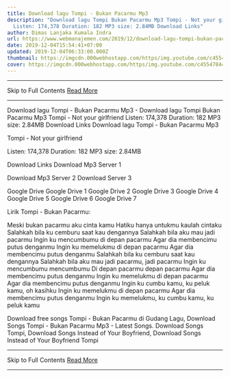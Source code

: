 ```yaml
---
title: Download lagu Tompi - Bukan Pacarmu Mp3
description: "Download lagu Tompi Bukan Pacarmu Mp3 Tompi - Not your girlfriend
  Listen: 174,378 Duration: 182 MP3 size: 2.84MB Download Links"
author: Dimas Lanjaka Kumala Indra
url: https://www.webmanajemen.com/2019/12/download-lagu-tompi-bukan-pacarmu-mp3.html
date: 2019-12-04T15:54:41+07:00
updated: 2019-12-04T06:33:00.000Z
thumbnail: https://imgcdn.000webhostapp.com/https/img.youtube.com/c455478444e7247aa55281873578e555.jpeg
cover: https://imgcdn.000webhostapp.com/https/img.youtube.com/c455478444e7247aa55281873578e555.jpeg
---
```


<hr/> Skip to Full Contents <a href="https://www.webmanajemen.com/2019/12/download-lagu-tompi-bukan-pacarmu-mp3.html" rel="follow" class="button" id="read-more">Read More</a> <hr/> Download lagu Tompi - Bukan Pacarmu Mp3 - Download lagu Tompi Bukan Pacarmu Mp3 Tompi - Not your girlfriend Listen: 174,378 Duration: 182 MP3 size: 2.84MB Download Links Download lagu Tompi - Bukan Pacarmu Mp3

  Tompi - Not your girlfriend 

  Listen: 174,378 
  Duration: 182 
  MP3 size: 2.84MB 

  Download Links 
  Download Mp3 Server 1 

  Download Mp3 Server 2 
  Download Server 3 


  Google Drive   Google Drive 1 
  Google Drive 2 
  Google Drive 3 
  Google Drive 4 
  Google Drive 5 
  Google Drive 6 
  Google Drive 7 


                             
Lirik Tompi - Bukan Pacarmu:
                             
 Meski bukan pacarmu aku cinta kamu 
 Hatiku hanya untukmu kaulah cintaku 
 Salahkah bila ku cemburu saat kau dengannya 
 Salahkah bila aku mau jadi pacarmu 
 Ingin ku mencumbumu di depan pacarmu 
 Agar dia membencimu putus denganmu 
 Ingin ku memelukmu di depan pacarmu 
 Agar dia membencimu putus denganmu 
 Salahkah bila ku cemburu saat kau dengannya 
 Salahkah bila aku mau jadi pacarmu, jadi pacarmu 
 Ingin ku mencumbumu mencumbumu 
 Di depan pacarmu depan pacarmu 
 Agar dia membencimu putus denganmu 
 Ingin ku memelukmu di depan pacarmu 
 Agar dia membencimu putus denganmu 
 Ingin ku cumbu kamu, ku peluk kamu, oh kasihku 
 Ingin ku memelukmu di depan pacarmu 
 Agar dia membencimu putus denganmu 
 Ingin ku memelukmu, ku cumbu kamu, ku peluk kamu 
                         
  Download free songs Tompi - Bukan Pacarmu di Gudang Lagu, Download Songs Tompi - Bukan Pacarmu Mp3 - Latest Songs.  Download Songs Tompi, Download Songs Instead of Your Boyfriend, Download Songs Instead of Your Boyfriend Tompi <hr/> Skip to Full Contents <a href="https://www.webmanajemen.com/2019/12/download-lagu-tompi-bukan-pacarmu-mp3.html" rel="follow" class="button" id="read-more">Read More</a> <hr/>